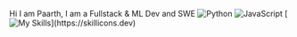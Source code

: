 Hi I am Paarth, I am a Fullstack & ML Dev and SWE
![Python](https://img.shields.io/badge/python-3670A0?style=for-the-badge&logo=python&logoColor=ffdd54)  ![JavaScript](https://img.shields.io/badge/javascript-%23323330.svg?style=for-the-badge&logo=javascript&logoColor=%23F7DF1E)
[![My Skills](https://skillicons.dev/icons?i=python,js,html,css,)](https://skillicons.dev)
